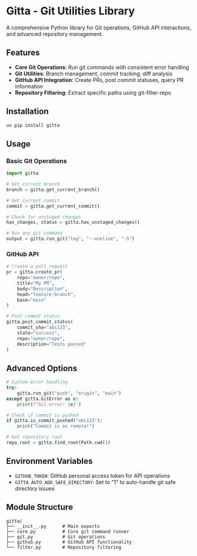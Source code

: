 # Gitta - Git Utilities Library

A comprehensive Python library for Git operations, GitHub API interactions, and advanced repository management.

## Features

- **Core Git Operations**: Run git commands with consistent error handling
- **Git Utilities**: Branch management, commit tracking, diff analysis
- **GitHub API Integration**: Create PRs, post commit statuses, query PR information
- **Repository Filtering**: Extract specific paths using git-filter-repo

## Installation

```bash
uv pip install gitta
```

## Usage

### Basic Git Operations

```python
import gitta

# Get current branch
branch = gitta.get_current_branch()

# Get current commit
commit = gitta.get_current_commit()

# Check for unstaged changes
has_changes, status = gitta.has_unstaged_changes()

# Run any git command
output = gitta.run_git("log", "--oneline", "-5")
```

### GitHub API

```python
# Create a pull request
pr = gitta.create_pr(
    repo="owner/repo",
    title="My PR",
    body="Description",
    head="feature-branch",
    base="main"
)

# Post commit status
gitta.post_commit_status(
    commit_sha="abc123",
    state="success",
    repo="owner/repo",
    description="Tests passed"
)
```

## Advanced Options

```python
# Custom error handling
try:
    gitta.run_git("push", "origin", "main")
except gitta.GitError as e:
    print(f"Git error: {e}")

# Check if commit is pushed
if gitta.is_commit_pushed("abc123"):
    print("Commit is on remote!")

# Get repository root
repo_root = gitta.find_root(Path.cwd())
```

## Environment Variables

- `GITHUB_TOKEN`: GitHub personal access token for API operations
- `GITTA_AUTO_ADD_SAFE_DIRECTORY`: Set to "1" to auto-handle git safe directory issues

## Module Structure

```
gitta/
├── __init__.py      # Main exports
├── core.py          # Core git command runner
├── git.py           # Git operations
├── github.py        # GitHub API functionality
└── filter.py        # Repository filtering
```
